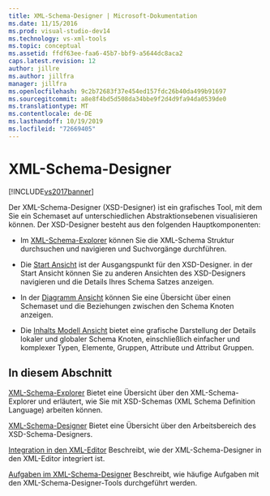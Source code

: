 ```yaml
---
title: XML-Schema-Designer | Microsoft-Dokumentation
ms.date: 11/15/2016
ms.prod: visual-studio-dev14
ms.technology: vs-xml-tools
ms.topic: conceptual
ms.assetid: ffdf63ee-faa6-45b7-bbf9-a5644dc8aca2
caps.latest.revision: 12
author: jillre
ms.author: jillfra
manager: jillfra
ms.openlocfilehash: 9c2b72683f37e454ed157fdc26b40da499b91697
ms.sourcegitcommit: a8e8f4bd5d508da34bbe9f2d4d9fa94da0539de0
ms.translationtype: MT
ms.contentlocale: de-DE
ms.lasthandoff: 10/19/2019
ms.locfileid: "72669405"
---
```

# <a name="xml-schema-designer"></a>XML-Schema-Designer
[!INCLUDE[vs2017banner](../includes/vs2017banner.md)]

Der XML-Schema-Designer (XSD-Designer) ist ein grafisches Tool, mit dem Sie ein Schemaset auf unterschiedlichen Abstraktionsebenen visualisieren können. Der XSD-Designer besteht aus den folgenden Hauptkomponenten:

- Im [XML-Schema-Explorer](../xml-tools/xml-schema-explorer.md) können Sie die XML-Schema Struktur durchsuchen und navigieren und Suchvorgänge durchführen.

- Die [Start Ansicht](../xml-tools/start-view.md) ist der Ausgangspunkt für den XSD-Designer. in der Start Ansicht können Sie zu anderen Ansichten des XSD-Designers navigieren und die Details Ihres Schema Satzes anzeigen.

- In der [Diagramm Ansicht](../xml-tools/graph-view.md) können Sie eine Übersicht über einen Schemaset und die Beziehungen zwischen den Schema Knoten anzeigen.

- Die [Inhalts Modell Ansicht](../xml-tools/content-model-view.md) bietet eine grafische Darstellung der Details lokaler und globaler Schema Knoten, einschließlich einfacher und komplexer Typen, Elemente, Gruppen, Attribute und Attribut Gruppen.

## <a name="in-this-section"></a>In diesem Abschnitt
 [XML-Schema-Explorer](../xml-tools/xml-schema-explorer.md) Bietet eine Übersicht über den XML-Schema-Explorer und erläutert, wie Sie mit XSD-Schemas (XML Schema Definition Language) arbeiten können.

 [XML-Schema-Designer](../xml-tools/xml-schema-designer-workspace.md) Bietet eine Übersicht über den Arbeitsbereich des XSD-Schema-Designers.

 [Integration in den XML-Editor](../xml-tools/integration-with-xml-editor.md) Beschreibt, wie der XML-Schema-Designer in den XML-Editor integriert ist.

 [Aufgaben im XML-Schema-Designer](../xml-tools/xml-schema-designer-tasks.md) Beschreibt, wie häufige Aufgaben mit den XML-Schema-Designer-Tools durchgeführt werden.
